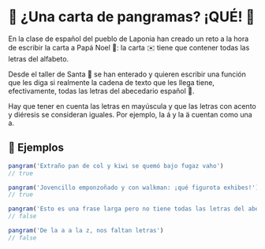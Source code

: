 # 🎅 ¿Una carta de pangramas? ¡QUÉ! 🔎

En la clase de español del pueblo de Laponia han creado un reto a la hora de escribir la carta a Papá Noel 🎅: la carta ✉️ tiene que contener todas las letras del alfabeto.

Desde el taller de Santa 🎅 se han enterado y quieren escribir una función que les diga si realmente la cadena de texto que les llega tiene, efectivamente, todas las letras del abecedario español 🔎.

Hay que tener en cuenta las letras en mayúscula y que las letras con acento y diéresis se consideran iguales. Por ejemplo, la á y la ä cuentan como una a.

## 📌 Ejemplos

```js
pangram('Extraño pan de col y kiwi se quemó bajo fugaz vaho') 
// true

pangram('Jovencillo emponzoñado y con walkman: ¡qué figurota exhibes!') 
// true

pangram('Esto es una frase larga pero no tiene todas las letras del abecedario') 
// false

pangram('De la a a la z, nos faltan letras') 
// false
